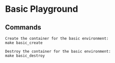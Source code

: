 # Basic Playground


## Commands
```
Create the container for the basic environment:
make basic_create

Destroy the container for the basic environment:
make basic_destroy
```
